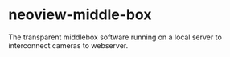 # neoview-middle-box
The transparent middlebox software running on a local server to interconnect cameras to webserver.
